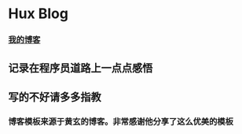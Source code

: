 # Hux Blog

### [我的博客](https://zhaobw61.github.io/)

## 记录在程序员道路上一点点感悟
## 写的不好请多多指教
### 博客模板来源于黄玄的博客。非常感谢他分享了这么优美的模板